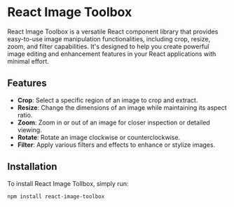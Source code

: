 # React Image Toolbox

React Image Toolbox is a versatile React component library that provides easy-to-use image manipulation functionalities, including crop, resize, zoom, and filter capabilities. It's designed to help you create powerful image editing and enhancement features in your React applications with minimal effort.

## Features

- **Crop**: Select a specific region of an image to crop and extract.
- **Resize**: Change the dimensions of an image while maintaining its aspect ratio.
- **Zoom**: Zoom in or out of an image for closer inspection or detailed viewing.
- **Rotate**: Rotate an image clockwise or counterclockwise.
- **Filter**: Apply various filters and effects to enhance or stylize images.

## Installation

To install React Image Tollbox, simply run:

```bash
npm install react-image-toolbox
